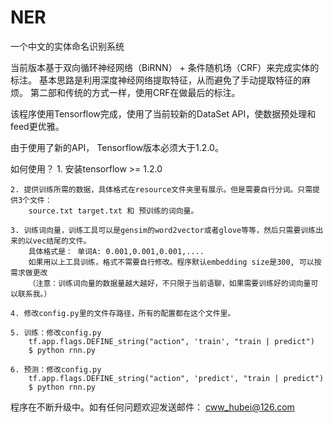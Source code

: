 # NER
一个中文的实体命名识别系统

当前版本基于双向循环神经网络（BiRNN） + 条件随机场（CRF）来完成实体的标注。 基本思路是利用深度神经网络提取特征，从而避免了手动提取特征的麻烦。
第二部和传统的方式一样，使用CRF在做最后的标注。

该程序使用Tensorflow完成，使用了当前较新的DataSet API，使数据预处理和feed更优雅。

由于使用了新的API， Tensorflow版本必须大于1.2.0。

如何使用？
    1. 安装tensorflow >= 1.2.0
    
    2. 提供训练所需的数据，具体格式在resource文件夹里有展示。但是需要自行分词。只需提供3个文件：
        source.txt target.txt 和 预训练的词向量。
        
    3. 训练词向量，训练工具可以是gensim的word2vector或者glove等等，然后只需要训练出来的以vec结尾的文件。
        具体格式是： 单词A: 0.001,0.001,0.001,....
        如果用以上工具训练，格式不需要自行修改。程序默认embedding size是300, 可以按需求做更改
        （注意：训练词向量的数据量越大越好，不只限于当前语聊，如果需要训练好的词向量可以联系我。）
        
    4. 修改config.py里的文件存路径，所有的配置都在这个文件里。
    
    5. 训练：修改config.py
        tf.app.flags.DEFINE_string("action", 'train', "train | predict")
        $ python rnn.py
        
    6. 预测：修改config.py
        tf.app.flags.DEFINE_string("action", 'predict', "train | predict")
        $ python rnn.py


程序在不断升级中。如有任何问题欢迎发送邮件： cww_hubei@126.com
